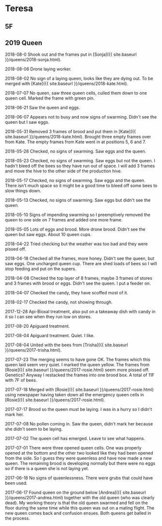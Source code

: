 # Teresa
## 5F
## 2019 Queen

2018-08-0 Shook out and the frames put in [Sonja]({{ site.baseurl }}/queens/2018-sonja.html).

2018-08-06 Drone laying worker.

2018-08-02 No sign of a laying queen, looks like they are dying out.  To be merged with [Kate]({{ site.baseurl }}/queens/2018-kate.html).

2018-07-07 No queen, saw three queen cells, culled them down to one queen cell.  Marked the frame with green pin.

2018-06-21 Saw the queen and eggs.  

2018-06-07 Appears not to busy and now signs of swarming.  Didn't see the queen but I saw eggs.

2018-05-31 Removed 3 frames of brood and put them in [Kate]({{ site.baseurl }}/queens/2018-kate.html).  Brought three empty frames over from Kate.  The empty frames from Kate went in at positions 5, 6 and 7. 

2018-05-28 Checked, no signs of swarming.  Saw eggs and the queen.

2018-05-23 Checked, no signs of swarming.  Saw eggs but not the queen.  I hadn't bleed off the bees so they have run out of space.  I will add 3 frames and move the hive to the other side of the production hive.

2018-05-17 Checked, no signs of swarming.  Saw eggs and the queen.  There isn't much space so it might be a good time to bleed off some bees to slow things down.

2018-05-13 Checked, no signs of swarming.  Saw eggs but didn't see the queen.

2018-05-10 Signs of impending swarming so I preemptively removed the queen to one side on 7 frames and added one more frame.  

2018-05-05 Lots of eggs and brood.  More drone brood.  Didn't see the queen but saw eggs.  About 10 queen cups.

2018-04-22 Tried checking but the weather was too bad and they were pissed off.

2018-04-18 Checked all the frames, more honey.  Didn't see the queen, but saw eggs.  One uncharged queen cup.  There are shed loads of bees so I will stop feeding and put on the supers.

2018-04-08 Checked the top layer of 8 frames, maybe 3 frames of stores and 3 frames with brood or eggs.  Didn't see the queen.  I put a feeder on.

2018-04-07 Checked the candy, they have scoffed most of it.

2018-02-17 Checked the candy, not showing through.

2017-12-28 Api-Bioxal treatment, also put on a takeaway dish with candy in it so I can see when they run low on stores.

2017-08-20 Apiguard treatment. 

2017-08-04 Apiguard treatment.  Quiet.  I like.

2017-08-04 United with the bees from [Trisha]({{ site.baseurl }}/queens/2017-trisha.html).

2017-07-23 The merging seems to have gone OK.  The frames which this queen laid seem very quiet.  I marked the queen yellow.  The frames from [Rosie]({{ site.baseurl }}/queens/2017-rosie.html) seem more pissed off.  Genetics?  Anyway I restacked the frames into one brood box.  A total of 11F with 7F of bees.

2017-07-18 Merged with [Rosie]({{ site.baseurl }}/queens/2017-rosie.html) using newspaper having taken down all the emergency queen cells in [Rosie]({{ site.baseurl }}/queens/2017-rosie.html).

2017-07-17 Brood so the queen must be laying.  I was in a hurry so I didn't mark her.

2017-07-08 No pollen coming in.  Saw the queen, didn't mark her because she didn't seem to be laying.

2017-07-02 The queen cell has emerged.  Leave to see what happens.

2017-07-01 There were three opened queen cells.  One was properly opened at the bottom and the other two looked like they had been opened from the side.  So I guess they were queenless and have now made a new queen.  The remaining brood is developing normally but there were no eggs so if there is a queen she is not laying yet.

2017-06-18 No signs of queenlessness.  There were grubs that could have been used.  

2017-06-17 Found queen on the ground below [Andrea]({{ site.baseurl }}/queens/2017-andrea.html) together with the old queen (who was clearly dead).  My working theory is that the old queen swarmed and fell on the floor during the same time while this queen was out on a mating flight.  The new queen comes back and confusion ensues.  Both queens get balled in the process.